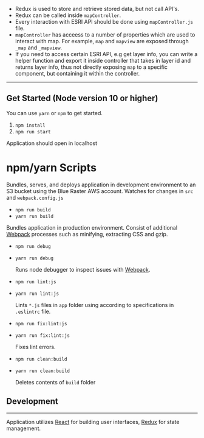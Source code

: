 - Redux is used to store and retrieve stored data, but not call API's.
- Redux can be called inside `mapController`.
- Every interaction with ESRI API should be done using `mapController.js` file.
- `mapController` has acceess to a number of properties which are used to interact with map. For example, `map` and `mapview` are exposed through `_map` and `_mapview`.
- If you need to access certain ESRI API, e.g get layer info, you can write a helper function and export it inside controller that takes in layer id and returns layer info, thus not directly exposing `map` to a specific component, but containing it within the controller.

---

## Get Started (Node version 10 or higher)

You can use `yarn` or `npm` to get started.

1. `npm install`
2. `npm run start`

Application should open in localhost

# npm/yarn Scripts

Bundles, serves, and deploys application in development environment to an S3 bucket using the Blue Raster AWS account. Watches for changes in `src` and `webpack.config.js`

- `npm run build`
- `yarn run build`

Bundles application in production environment. Consist of additional [Webpack](https://webpack.js.org/ 'Webpack') processes such as minifying, extracting CSS and gzip.

- `npm run debug`
- `yarn run debug`

  Runs node debugger to inspect issues with [Webpack](https://webpack.js.org/ 'Webpack').

- `npm run lint:js`
- `yarn run lint:js`

  Lints `*.js` files in `app` folder using according to specifications in `.eslintrc` file.

- `npm run fix:lint:js`
- `yarn run fix:lint:js`

  Fixes lint errors.

- `npm run clean:build`
- `yarn run clean:build`

  Deletes contents of `build` folder

## Development

---

Application utilizes [React](https://facebook.github.io/react/ 'React') for building user interfaces, [Redux](http://redux.js.org/ 'Redux') for state management.
